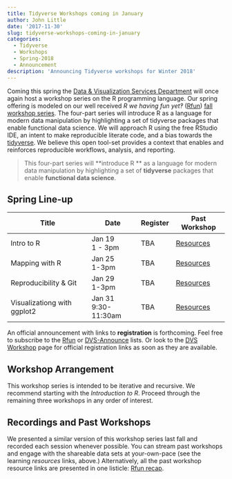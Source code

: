 ```yaml
---
title: Tidyverse Workshops coming in January
author: John Little
date: '2017-11-30'
slug: tidyverse-workshops-coming-in-january
categories:
  - Tidyverse
  - Workshops
  - Spring-2018
  - Announcement
description: 'Announcing Tidyverse workshops for Winter 2018'
---
```

Coming this spring the [Data & Visualization Services Department](https://library.duke.edu/data) will once again host a workshop series on the R programming language.  Our spring offering is modeled on our well received *R we having fun yet‽* ([Rfun](https://rfun.library.duke.edu/)) [fall workshop series](https://rfun.netlify.com/2017/11/06/fall-2017-r-workshops/).   The four-part series will introduce R as a language for modern data manipulation by highlighting a set of tidyverse packages that enable functional data science. We will approach R using the free RStudio IDE, an intent to make reproducible literate code, and a bias towards the [tidyverse](https://tidyverse.org).  We believe this open tool-set provides a context that enables and reinforces reproducible workflows, analysis, and reporting.

> This four-part series will **introduce R ** as a language for modern data manipulation by highlighting a set of **tidyverse** packages that enable **functional data science**. 

## Spring Line-up

Title | Date| Register | Past Workshop 
--- | --- | --- | ---
Intro to R | Jan 19 <br> 1 - 3pm| TBA | [Resources](https://rfun.netlify.com/2017/09/12/introduction-to-r-workshop-fall-2017/) 
Mapping with R | Jan 25<br>1-3pm | TBA | [Resources](https://rfun.netlify.com/2017/10/03/mapping-with-r-workshop-fall-2017/)
Reproducibility & Git | Jan 29<br>1-3pm | TBA | [Resources](https://rfun.netlify.com/2017/09/18/reproducibility-data-management-git-and-rstudio-workshop-fall-2017/) 
Visualizationg with ggplot2 | Jan 31<br>9:30-11:30am | TBA |  [Resources](https://rfun.netlify.com/2017/09/26/visualization-in-r-using-ggplot2-workshop-fall-2017/)

An official announcement with links to **registration** is forthcoming.  Feel free to subscribe to the [Rfun](https://lists.duke.edu/sympa/info/rfun) or [DVS-Announce](https://lists.duke.edu/sympa/info/dvs-announce) lists.  Or look to the [DVS Workshop](https://library.duke.edu/data/news) page for official registration links as soon as they are available.

## Workshop Arrangement

This workshop series is intended to be iterative and recursive.  We recommend starting with the *Introduction to R*.  Proceed through the remaining three workshops in any order of interest.  

## Recordings and Past Workshops
We presented a similar version of this workshop series last fall and recorded each session whenever possible.  You can stream past workshops and engage with the shareable data sets at your-own-pace (see the learning *resources* links, above.)  Alternatively, all the past workshop resource links are presented in one listicle:  [Rfun recap](/2017/09/26/visualization-in-r-using-ggplot2-workshop-fall-2017/).